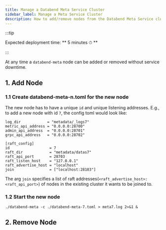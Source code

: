 ```yaml
---
title: Manage a Databend Meta Service Cluster
sidebar_label: Manage a Meta Service Cluster
description: How to add/remove nodes from the Databend Meta Service cluster ---
---
```


:::tip

Expected deployment time: ** 5 minutes ⏱ **

:::

At any time a `databend-meta` node can be added or removed without service downtime.

## 1. Add Node

### 1.1 Create databend-meta-n.toml for the new node

The new node has to have a unique `id` and unique listening addresses. E.g., to add a new node with id `7`, the config toml would look like:

```shell title="databend-meta-7.toml"
log_dir            = "metadata/_logs7"
metric_api_address = "0.0.0.0:28700"
admin_api_address  = "0.0.0.0:28701"
grpc_api_address   = "0.0.0.0:28702"

[raft_config]
id                  = 7
raft_dir            = "metadata/datas7"
raft_api_port       = 28703
raft_listen_host    = "127.0.0.1"
raft_advertise_host = "localhost"
join                = ["localhost:28103"]
```

The arg `join` specifies a list of raft addresses(`<raft_advertise_host>:<raft_api_port>`) of nodes in the existing cluster it wants to be joined to.

### 1.2 Start the new node

```shell
./databend-meta -c ./databend-meta-7.toml > meta7.log 2>&1 &
```

## 2. Remove Node
